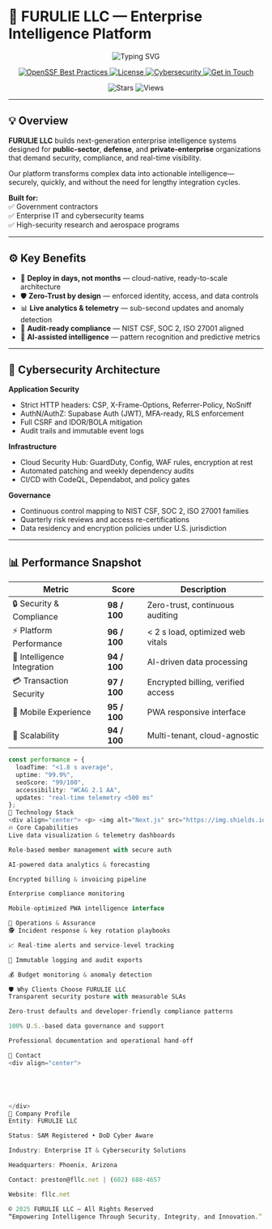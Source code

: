 # 🚀 FURULIE LLC — Enterprise Intelligence Platform  

<div align="center">

<img src="https://readme-typing-svg.herokuapp.com?font=Fira+Code&pause=1000&color=00C851&center=true&vCenter=true&width=800&lines=Secure+Intelligence+%7C+AI-Driven+%7C+Compliance-Ready;Cloud-Native+%7C+Next.js+14+%7C+TypeScript;Enterprise+Analytics+%7C+Data+Governance;Deploy+in+Days+%7C+Zero-Trust+Enabled" alt="Typing SVG" />

<p>
  <a href="https://www.bestpractices.dev/en/users/45683">
    <img alt="OpenSSF Best Practices" src="https://img.shields.io/badge/OpenSSF%20Best%20Practices-Passing-00C851?style=for-the-badge&logo=openssf&logoColor=white">
  </a>
  <a href="LICENSE">
    <img alt="License" src="https://img.shields.io/badge/License-Commercial-FF6B35?style=for-the-badge&logo=creative-commons&logoColor=white">
  </a>
  <a href="#-cybersecurity-architecture">
    <img alt="Cybersecurity" src="https://img.shields.io/badge/Cybersecurity-Pro_Secure-0A84FF?style=for-the-badge&logo=shield&logoColor=white">
  </a>
  <a href="#-contact">
    <img alt="Get in Touch" src="https://img.shields.io/badge/%F0%9F%93%A7_Contact-Now-00C851?style=for-the-badge">
  </a>
</p>

<p>
  <img alt="Stars" src="https://img.shields.io/badge/Stars-1-FFD700?style=for-the-badge&logo=github&logoColor=white">
  <img alt="Views" src="https://img.shields.io/badge/Views-35%2B-00C851?style=for-the-badge&logo=github&logoColor=white">
</p>

</div>

---

## 💡 Overview
**FURULIE LLC** builds next-generation enterprise intelligence systems designed for **public-sector**, **defense**, and **private-enterprise** organizations that demand security, compliance, and real-time visibility.  

Our platform transforms complex data into actionable intelligence—securely, quickly, and without the need for lengthy integration cycles.  

**Built for:**  
✅ Government contractors  
✅ Enterprise IT and cybersecurity teams  
✅ High-security research and aerospace programs  

---

## ⚙️ Key Benefits
- 🚀 **Deploy in days, not months** — cloud-native, ready-to-scale architecture  
- 🛡️ **Zero-Trust by design** — enforced identity, access, and data controls  
- 📊 **Live analytics & telemetry** — sub-second updates and anomaly detection  
- 🔐 **Audit-ready compliance** — NIST CSF, SOC 2, ISO 27001 aligned  
- 🧠 **AI-assisted intelligence** — pattern recognition and predictive metrics  

---

## 🔐 Cybersecurity Architecture

**Application Security**
- Strict HTTP headers: CSP, X-Frame-Options, Referrer-Policy, NoSniff  
- AuthN/AuthZ: Supabase Auth (JWT), MFA-ready, RLS enforcement  
- Full CSRF and IDOR/BOLA mitigation  
- Audit trails and immutable event logs  

**Infrastructure**
- Cloud Security Hub: GuardDuty, Config, WAF rules, encryption at rest  
- Automated patching and weekly dependency audits  
- CI/CD with CodeQL, Dependabot, and policy gates  

**Governance**
- Continuous control mapping to NIST CSF, SOC 2, ISO 27001 families  
- Quarterly risk reviews and access re-certifications  
- Data residency and encryption policies under U.S. jurisdiction  

---

## 📊 Performance Snapshot

| Metric | Score | Description |
|--------|--------|-------------|
| 🔒 Security & Compliance | **98 / 100** | Zero-trust, continuous auditing |
| ⚡ Platform Performance | **96 / 100** | < 2 s load, optimized web vitals |
| 🤖 Intelligence Integration | **94 / 100** | AI-driven data processing |
| 💳 Transaction Security | **97 / 100** | Encrypted billing, verified access |
| 📱 Mobile Experience | **95 / 100** | PWA responsive interface |
| 🧩 Scalability | **94 / 100** | Multi-tenant, cloud-agnostic |

```ts
const performance = {
  loadTime: "<1.8 s average",
  uptime: "99.9%",
  seoScore: "99/100",
  accessibility: "WCAG 2.1 AA",
  updates: "real-time telemetry <500 ms"
};
🧠 Technology Stack
<div align="center"> <p> <img alt="Next.js" src="https://img.shields.io/badge/Next.js-14-000000?style=for-the-badge&logo=next.js&logoColor=white"> <img alt="TypeScript" src="https://img.shields.io/badge/TypeScript-Strict-3178C6?style=for-the-badge&logo=typescript&logoColor=white"> <img alt="React" src="https://img.shields.io/badge/React-18-61DAFB?style=for-the-badge&logo=react&logoColor=white"> <img alt="TailwindCSS" src="https://img.shields.io/badge/Tailwind-CSS-38B2AC?style=for-the-badge&logo=tailwind-css&logoColor=white"> </p> <p> <img alt="Supabase" src="https://img.shields.io/badge/Supabase-Auth%20%7C%20RLS-3ECF8E?style=for-the-badge&logo=supabase&logoColor=white"> <img alt="AWS" src="https://img.shields.io/badge/AWS-Security%20Hub%20%7C%20WAF-232F3E?style=for-the-badge&logo=amazon-aws&logoColor=white"> <img alt="Stripe" src="https://img.shields.io/badge/Stripe-Secure-635BFF?style=for-the-badge&logo=stripe&logoColor=white"> <img alt="OpenAI" src="https://img.shields.io/badge/AI-Assisted-412991?style=for-the-badge&logo=openai&logoColor=white"> </p> </div>
🔥 Core Capabilities
Live data visualization & telemetry dashboards

Role-based member management with secure auth

AI-powered data analytics & forecasting

Encrypted billing & invoicing pipeline

Enterprise compliance monitoring

Mobile-optimized PWA intelligence interface

🧩 Operations & Assurance
🕵️ Incident response & key rotation playbooks

📈 Real-time alerts and service-level tracking

🧾 Immutable logging and audit exports

💰 Budget monitoring & anomaly detection

🛡️ Why Clients Choose FURULIE LLC
Transparent security posture with measurable SLAs

Zero-trust defaults and developer-friendly compliance patterns

100% U.S.-based data governance and support

Professional documentation and operational hand-off

💬 Contact
<div align="center">





</div>
💼 Company Profile
Entity: FURULIE LLC

Status: SAM Registered • DoD Cyber Aware

Industry: Enterprise IT & Cybersecurity Solutions

Headquarters: Phoenix, Arizona

Contact: preston@fllc.net | (602) 688-4657

Website: fllc.net

© 2025 FURULIE LLC — All Rights Reserved
“Empowering Intelligence Through Security, Integrity, and Innovation.” 🛡️
